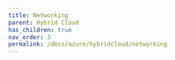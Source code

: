 ```yaml
---
title: Networking
parent: Hybrid Cloud
has_children: true
nav_order: 3
permalink: /docs/azure/hybridcloud/networking
---
```

